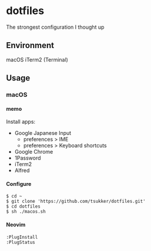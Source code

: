 # dotfiles

The strongest configuration I thought up

## Environment

macOS iTerm2 (Terminal)

## Usage

### macOS

#### memo

Install apps:

- Google Japanese Input
  - preferences > IME
  - preferences > Keyboard shortcuts
- Google Chrome
- 1Password
- iTerm2
- Alfred

#### Configure

    $ cd ~
    $ git clone 'https://github.com/tsukker/dotfiles.git'
    $ cd dotfiles
    $ sh ./macos.sh

#### Neovim

    :PlugInstall
    :PlugStatus
